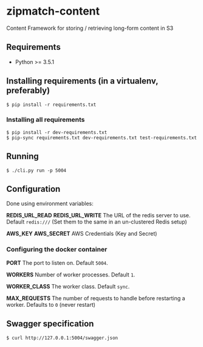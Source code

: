 # zipmatch-content
Content Framework for storing / retrieving long-form content in S3

## Requirements
  - Python >= 3.5.1

## Installing requirements (in a virtualenv, preferably)
```shell
$ pip install -r requirements.txt
```

### Installing all requirements
```shell
$ pip install -r dev-requirements.txt
$ pip-sync requirements.txt dev-requirements.txt test-requirements.txt
```

## Running
```shell
$ ./cli.py run -p 5004
```

## Configuration
Done using environment variables:

**REDIS_URL_READ**
**REDIS_URL_WRITE**
The URL of the redis server to use. Default `redis:///` (Set them to the same in an un-clustered Redis setup)

**AWS_KEY**
**AWS_SECRET**
AWS Credentials (Key and Secret)


### Configuring the docker container

**PORT**
The port to listen on. Default `5004`.

**WORKERS**
Number of worker processes. Default `1`.

**WORKER_CLASS**
The worker class. Default `sync`.

**MAX_REQUESTS**
The number of requests to handle before restarting a worker. Defaults to `0` (never restart)

## Swagger specification
```shell
$ curl http://127.0.0.1:5004/swagger.json
```
